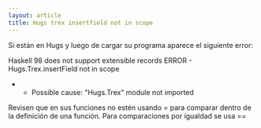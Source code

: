 ```yaml
---
layout: article
title: Hugs trex insertfield not in scope
---
```


Si están en Hugs y luego de cargar su programa aparece el siguiente error:

Haskell 98 does not support extensible records ERROR - Hugs.Trex.insertField not in scope

-   -   Possible cause: "Hugs.Trex" module not imported

Revisen que en sus funciones no estén usando = para comparar dentro de la definición de una función. Para comparaciones por igualdad se usa ==

